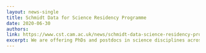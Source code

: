 ```yaml
---
layout: news-single
title: Schmidt Data for Science Residency Programme
date: 2020-06-30
authors:
link: https://www.cst.cam.ac.uk/news/schmidt-data-science-residency-programme
excerpt: We are offering PhDs and postdocs in science disciplines across Cambridge a free 'Data for Science' training course this summer.
---
```

